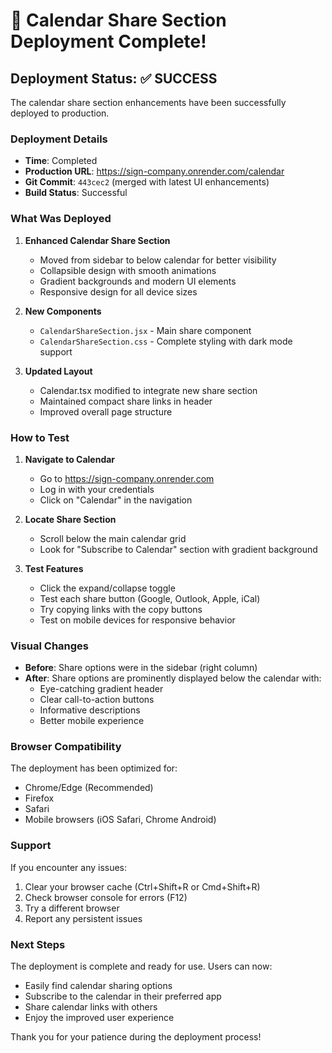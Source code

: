 # 🎉 Calendar Share Section Deployment Complete!

## Deployment Status: ✅ SUCCESS

The calendar share section enhancements have been successfully deployed to production.

### Deployment Details
- **Time**: Completed
- **Production URL**: https://sign-company.onrender.com/calendar
- **Git Commit**: `443cec2` (merged with latest UI enhancements)
- **Build Status**: Successful

### What Was Deployed

1. **Enhanced Calendar Share Section**
   - Moved from sidebar to below calendar for better visibility
   - Collapsible design with smooth animations
   - Gradient backgrounds and modern UI elements
   - Responsive design for all device sizes

2. **New Components**
   - `CalendarShareSection.jsx` - Main share component
   - `CalendarShareSection.css` - Complete styling with dark mode support

3. **Updated Layout**
   - Calendar.tsx modified to integrate new share section
   - Maintained compact share links in header
   - Improved overall page structure

### How to Test

1. **Navigate to Calendar**
   - Go to https://sign-company.onrender.com
   - Log in with your credentials
   - Click on "Calendar" in the navigation

2. **Locate Share Section**
   - Scroll below the main calendar grid
   - Look for "Subscribe to Calendar" section with gradient background

3. **Test Features**
   - Click the expand/collapse toggle
   - Test each share button (Google, Outlook, Apple, iCal)
   - Try copying links with the copy buttons
   - Test on mobile devices for responsive behavior

### Visual Changes

- **Before**: Share options were in the sidebar (right column)
- **After**: Share options are prominently displayed below the calendar with:
  - Eye-catching gradient header
  - Clear call-to-action buttons
  - Informative descriptions
  - Better mobile experience

### Browser Compatibility

The deployment has been optimized for:
- Chrome/Edge (Recommended)
- Firefox
- Safari
- Mobile browsers (iOS Safari, Chrome Android)

### Support

If you encounter any issues:
1. Clear your browser cache (Ctrl+Shift+R or Cmd+Shift+R)
2. Check browser console for errors (F12)
3. Try a different browser
4. Report any persistent issues

### Next Steps

The deployment is complete and ready for use. Users can now:
- Easily find calendar sharing options
- Subscribe to the calendar in their preferred app
- Share calendar links with others
- Enjoy the improved user experience

Thank you for your patience during the deployment process!